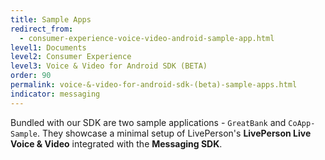 ```yaml
---
title: Sample Apps
redirect_from:
  - consumer-experience-voice-video-android-sample-app.html
level1: Documents
level2: Consumer Experience
level3: Voice & Video for Android SDK (BETA)
order: 90
permalink: voice-&-video-for-android-sdk-(beta)-sample-apps.html
indicator: messaging
---
```


Bundled with our SDK are two sample applications - `GreatBank` and `CoApp-Sample`. They showcase a minimal setup of LivePerson's __LivePerson Live Voice & Video__ integrated with the __Messaging SDK__.
